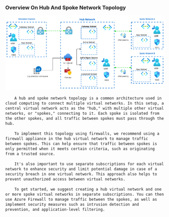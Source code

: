 ### Overview On Hub And Spoke Network Topology 

![Hub And Spoke Network Topology](./hub-spoke.png)

        A hub and spoke network topology is a common architecture used in cloud computing to connect multiple virtual networks. In this setup, a central virtual network acts as the "hub," with multiple other virtual networks, or "spokes," connecting to it. Each spoke is isolated from the other spokes, and all traffic between spokes must pass through the hub.

        To implement this topology using firewalls, we recommend using a firewall appliance in the hub virtual network to manage traffic between spokes. This can help ensure that traffic between spokes is only permitted when it meets certain criteria, such as originating from a trusted source.

        It's also important to use separate subscriptions for each virtual network to enhance security and limit potential damage in case of a security breach in one virtual network. This approach also helps to prevent unauthorized access between virtual networks.

        To get started, we suggest creating a hub virtual network and one or more spoke virtual networks in separate subscriptions. You can then use Azure Firewall to manage traffic between the spokes, as well as implement security measures such as intrusion detection and prevention, and application-level filtering.